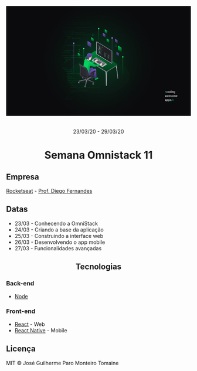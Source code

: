 <div align="center">
    <img src="wallpapers_omniStack_11/Wallpaper-OmniStack-11-1920x1080.jpg" alt="Wallpaper de um programador" height="300" width="auto">
</div>

<br>

<p align="center">
    23/03/20 - 29/03/20
<p>

<h1 align="center">
    Semana Omnistack 11
</h1>

## Empresa

[Rocketseat](https://rocketseat.com.br/) - [Prof. Diego Fernandes](https://www.linkedin.com/in/diego-schell-fernandes/)

## Datas

- 23/03 - Conhecendo a OmniStack
- 24/03 - Criando a base da aplicação
- 25/03 - Construindo a interface web
- 26/03 - Desenvolvendo o app mobile
- 27/03 - Funcionalidades avançadas

<h2 align="center">
    Tecnologias
</h2>

### Back-end

- [Node](https://nodejs.org/en/)

### Front-end

- [React](https://pt-br.reactjs.org/) - Web
- [React Native](https://reactnative.dev/) - Mobile

## Licença

MIT © José Guilherme Paro Monteiro Tomaine
